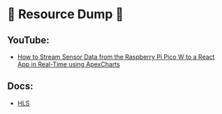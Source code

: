 # 🚛 Resource Dump 🥟

## YouTube:
* [How to Stream Sensor Data from the Raspberry Pi Pico W to a React App in Real-Time using ApexCharts](https://www.youtube.com/watch?v=3fti61FTw0U)


## Docs:
* [HLS](https://github.com/video-dev/hls.js/blob/master/docs/API.md)